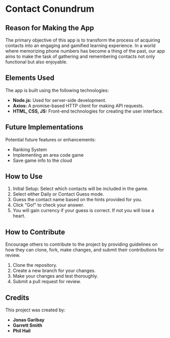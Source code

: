 # Contact Conundrum




## Reason for Making the App

The primary objective of this app is to transform the process of acquiring contacts into an engaging and gamified learning experience. In a world where memorizing phone numbers has become a thing of the past, our app aims to make the task of gathering and remembering contacts not only functional but also enjoyable.

## Elements Used

The app is built using the following technologies:

- **Node.js:** Used for server-side development.
- **Axios:** A promise-based HTTP client for making API requests.
- **HTML, CSS, JS:** Front-end technologies for creating the user interface.

## Future Implementations

Potential future features or enhancements:
- Ranking System
- Implementing an area code game
- Save game info to the cloud

## How to Use

1. Initial Setup: Select which contacts will be included in the game.
2. Select either Daily or Contact Guess mode.
3. Guess the contact name based on the hints provided for you.
4. Click "Go!" to check your answer.
5. You will gain currency if your guess is correct. If not you will lose a heart.

## How to Contribute

Encourage others to contribute to the project by providing guidelines on how they can clone, fork, make changes, and submit their contributions for review.

1. Clone the repository.
2. Create a new branch for your changes.
3. Make your changes and test thoroughly.
4. Submit a pull request for review.

## Credits

This project was created by:
- **Jonas Garibay**
- **Garrett Smith**
- **Phil Hail**



 





